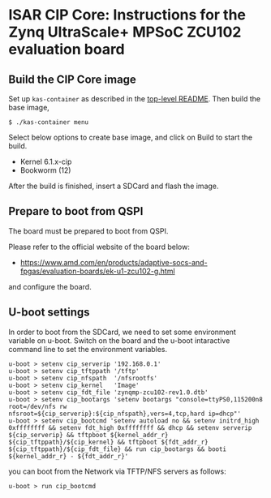 # ISAR CIP Core: Instructions for the Zynq UltraScale+ MPSoC ZCU102 evaluation board

## Build the CIP Core image

Set up `kas-container` as described in the [top-level README](../../README.md).
Then build the base image,

```
$ ./kas-container menu
```

Select below options to create base image,
and click on Build to start the build.

* Kernel 6.1.x-cip
* Bookworm (12)

After the build is finished, insert a SDCard and flash the image.

## Prepare to boot from QSPI

The board must be prepared to boot from QSPI.

Please refer to the official website of the board below:
- https://www.amd.com/en/products/adaptive-socs-and-fpgas/evaluation-boards/ek-u1-zcu102-g.html

and configure the board.

## U-boot settings

In order to boot from the SDCard, we need to set some environment variable on u-boot.
Switch on the board and the u-boot intaractive command line to set the environment variables.

```
u-boot > setenv cip_serverip '192.168.0.1'
u-boot > setenv cip_tftppath '/tftp'
u-boot > setenv cip_nfspath  '/nfsrootfs'
u-boot > setenv cip_kernel   'Image'
u-boot > setenv cip_fdt_file 'zynqmp-zcu102-rev1.0.dtb'
u-boot > setenv cip_bootargs 'setenv bootargs "console=ttyPS0,115200n8 root=/dev/nfs rw nfsroot=${cip_serverip}:${cip_nfspath},vers=4,tcp,hard ip=dhcp"'
u-boot > setenv cip_bootcmd 'setenv autoload no && setenv initrd_high 0xffffffff && setenv fdt_high 0xffffffff && dhcp && setenv serverip ${cip_serverip} && tftpboot ${kernel_addr_r} ${cip_tftppath}/${cip_kernel} && tftpboot ${fdt_addr_r} ${cip_tftppath}/${cip_fdt_file} && run cip_bootargs && booti ${kernel_addr_r} - ${fdt_addr_r}'
```

you can boot from the Network via TFTP/NFS servers as follows:

```
u-boot > run cip_bootcmd
```
